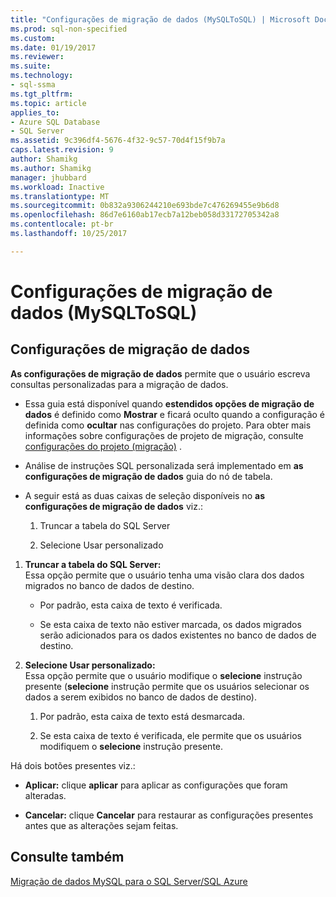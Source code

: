 ```yaml
---
title: "Configurações de migração de dados (MySQLToSQL) | Microsoft Docs"
ms.prod: sql-non-specified
ms.custom: 
ms.date: 01/19/2017
ms.reviewer: 
ms.suite: 
ms.technology:
- sql-ssma
ms.tgt_pltfrm: 
ms.topic: article
applies_to:
- Azure SQL Database
- SQL Server
ms.assetid: 9c396df4-5676-4f32-9c57-70d4f15f9b7a
caps.latest.revision: 9
author: Shamikg
ms.author: Shamikg
manager: jhubbard
ms.workload: Inactive
ms.translationtype: MT
ms.sourcegitcommit: 0b832a9306244210e693bde7c476269455e9b6d8
ms.openlocfilehash: 86d7e6160ab17ecb7a12beb058d33172705342a8
ms.contentlocale: pt-br
ms.lasthandoff: 10/25/2017

---
```

# <a name="data-migration-settings-mysqltosql"></a>Configurações de migração de dados (MySQLToSQL)
  
## <a name="data-migration-settings"></a>Configurações de migração de dados  
**As configurações de migração de dados** permite que o usuário escreva consultas personalizadas para a migração de dados.  
  
-   Essa guia está disponível quando **estendidos opções de migração de dados** é definido como **Mostrar** e ficará oculto quando a configuração é definida como **ocultar** nas configurações do projeto. Para obter mais informações sobre configurações de projeto de migração, consulte [configurações do projeto (migração)](http://msdn.microsoft.com/en-us/2a3cba9e-cd54-4a8b-b858-8fc4cf2580d9) .  
  
-   Análise de instruções SQL personalizada será implementado em **as configurações de migração de dados** guia do nó de tabela.  
  
-   A seguir está as duas caixas de seleção disponíveis no **as configurações de migração de dados** viz.:  
  
    1.  Truncar a tabela do SQL Server  
  
    2.  Selecione Usar personalizado  
  
1.  **Truncar a tabela do SQL Server:**  
     Essa opção permite que o usuário tenha uma visão clara dos dados migrados no banco de dados de destino.  
  
    -   Por padrão, esta caixa de texto é verificada.  
  
    -   Se esta caixa de texto não estiver marcada, os dados migrados serão adicionados para os dados existentes no banco de dados de destino.  
  
2.  **Selecione Usar personalizado:**  
     Essa opção permite que o usuário modifique o **selecione** instrução presente (**selecione** instrução permite que os usuários selecionar os dados a serem exibidos no banco de dados de destino).  
  
    1.  Por padrão, esta caixa de texto está desmarcada.  
  
    2.  Se esta caixa de texto é verificada, ele permite que os usuários modifiquem o **selecione** instrução presente.  
  
Há dois botões presentes viz.:  
  
-   **Aplicar:** clique **aplicar** para aplicar as configurações que foram alteradas.  
  
-   **Cancelar:** clique **Cancelar** para restaurar as configurações presentes antes que as alterações sejam feitas.  
  
## <a name="see-also"></a>Consulte também  
[Migração de dados MySQL para o SQL Server/SQL Azure](http://msdn.microsoft.com/en-us/a6a7f4d6-68aa-4a38-93bf-53eba0d7dc82)  
  

